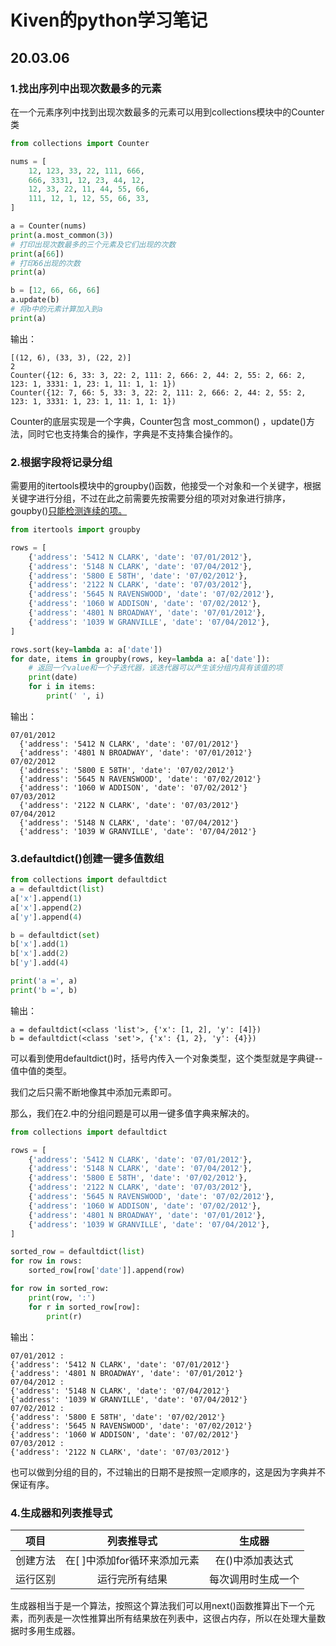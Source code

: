 # Kiven的python学习笔记

## 20.03.06

### 1.找出序列中出现次数最多的元素

在一个元素序列中找到出现次数最多的元素可以用到collections模块中的Counter类

```python
from collections import Counter

nums = [
    12, 123, 33, 22, 111, 666,
    666, 3331, 12, 23, 44, 12,
    12, 33, 22, 11, 44, 55, 66,
    111, 12, 1, 12, 55, 66, 33,
]

a = Counter(nums)
print(a.most_common(3))
# 打印出现次数最多的三个元素及它们出现的次数
print(a[66])
# 打印66出现的次数
print(a)

b = [12, 66, 66, 66]
a.update(b)
# 将b中的元素计算加入到a
print(a)

```

输出：

```
[(12, 6), (33, 3), (22, 2)]
2
Counter({12: 6, 33: 3, 22: 2, 111: 2, 666: 2, 44: 2, 55: 2, 66: 2, 123: 1, 3331: 1, 23: 1, 11: 1, 1: 1})
Counter({12: 7, 66: 5, 33: 3, 22: 2, 111: 2, 666: 2, 44: 2, 55: 2, 123: 1, 3331: 1, 23: 1, 11: 1, 1: 1})
```

Counter的底层实现是一个字典，Counter包含 most_common() ，update()方法，同时它也支持集合的操作，字典是不支持集合操作的。

### 2.根据字段将记录分组

需要用的itertools模块中的groupby()函数，他接受一个对象和一个关键字，根据关键字进行分组，不过在此之前需要先按需要分组的项对对象进行排序，goupby()<u>只能检测连续的项。</u>

```python
from itertools import groupby

rows = [
    {'address': '5412 N CLARK', 'date': '07/01/2012'},
    {'address': '5148 N CLARK', 'date': '07/04/2012'},
    {'address': '5800 E 58TH', 'date': '07/02/2012'},
    {'address': '2122 N CLARK', 'date': '07/03/2012'},
    {'address': '5645 N RAVENSWOOD', 'date': '07/02/2012'},
    {'address': '1060 W ADDISON', 'date': '07/02/2012'},
    {'address': '4801 N BROADWAY', 'date': '07/01/2012'},
    {'address': '1039 W GRANVILLE', 'date': '07/04/2012'},
]

rows.sort(key=lambda a: a['date'])
for date, items in groupby(rows, key=lambda a: a['date']):
    # 返回一个value和一个子迭代器，该迭代器可以产生该分组内具有该值的项
    print(date)
    for i in items:
        print(' ', i)
```

输出：

```
07/01/2012
  {'address': '5412 N CLARK', 'date': '07/01/2012'}
  {'address': '4801 N BROADWAY', 'date': '07/01/2012'}
07/02/2012
  {'address': '5800 E 58TH', 'date': '07/02/2012'}
  {'address': '5645 N RAVENSWOOD', 'date': '07/02/2012'}
  {'address': '1060 W ADDISON', 'date': '07/02/2012'}
07/03/2012
  {'address': '2122 N CLARK', 'date': '07/03/2012'}
07/04/2012
  {'address': '5148 N CLARK', 'date': '07/04/2012'}
  {'address': '1039 W GRANVILLE', 'date': '07/04/2012'}
```

### 3.defaultdict()创建一键多值数组

```python
from collections import defaultdict
a = defaultdict(list)
a['x'].append(1)
a['x'].append(2)
a['y'].append(4)

b = defaultdict(set)
b['x'].add(1)
b['x'].add(2)
b['y'].add(4)

print('a =', a)
print('b =', b)
```

输出：

```
a = defaultdict(<class 'list'>, {'x': [1, 2], 'y': [4]})
b = defaultdict(<class 'set'>, {'x': {1, 2}, 'y': {4}})
```

可以看到使用defaultdict()时，括号内传入一个对象类型，这个类型就是字典键--值中值的类型。

我们之后只需不断地像其中添加元素即可。

那么，我们在2.中的分组问题是可以用一键多值字典来解决的。

```python
from collections import defaultdict

rows = [
    {'address': '5412 N CLARK', 'date': '07/01/2012'},
    {'address': '5148 N CLARK', 'date': '07/04/2012'},
    {'address': '5800 E 58TH', 'date': '07/02/2012'},
    {'address': '2122 N CLARK', 'date': '07/03/2012'},
    {'address': '5645 N RAVENSWOOD', 'date': '07/02/2012'},
    {'address': '1060 W ADDISON', 'date': '07/02/2012'},
    {'address': '4801 N BROADWAY', 'date': '07/01/2012'},
    {'address': '1039 W GRANVILLE', 'date': '07/04/2012'},
]

sorted_row = defaultdict(list)
for row in rows:
    sorted_row[row['date']].append(row)

for row in sorted_row:
    print(row, ':')
    for r in sorted_row[row]:
        print(r)
```

输出：

```
07/01/2012 :
{'address': '5412 N CLARK', 'date': '07/01/2012'}
{'address': '4801 N BROADWAY', 'date': '07/01/2012'}
07/04/2012 :
{'address': '5148 N CLARK', 'date': '07/04/2012'}
{'address': '1039 W GRANVILLE', 'date': '07/04/2012'}
07/02/2012 :
{'address': '5800 E 58TH', 'date': '07/02/2012'}
{'address': '5645 N RAVENSWOOD', 'date': '07/02/2012'}
{'address': '1060 W ADDISON', 'date': '07/02/2012'}
07/03/2012 :
{'address': '2122 N CLARK', 'date': '07/03/2012'}
```

也可以做到分组的目的，不过输出的日期不是按照一定顺序的，这是因为字典并不保证有序。

### 4.生成器和列表推导式

|   项目   |          列表推导式          |       生成器       |
| :------: | :--------------------------: | :----------------: |
| 创建方法 | 在[ ]中添加for循环来添加元素 |  在()中添加表达式  |
| 运行区别 |        运行完所有结果        | 每次调用时生成一个 |

生成器相当于是一个算法，按照这个算法我们可以用next()函数推算出下一个元素，而列表是一次性推算出所有结果放在列表中，这很占内存，所以在处理大量数据时多用生成器。

